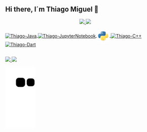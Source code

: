 ## Hi there, I´m Thiago Miguel 👋

<div align="center">
  <a href="https://github.com/ThiagoMiguel7">
  <img height="167" src="https://github-readme-stats.vercel.app/api?username=ThiagoMiguel7&show_icons=true&theme=algolia&include_all_commits=true&count_private=true"/>
  <img height="167" src="https://github-readme-stats.vercel.app/api/top-langs/?username=ThiagoMiguel7&layout=compact&langs_count=7&theme=algolia"/>
</div>
<div style="display: inline_block"><br>
  <img align="center" alt="Thiago-Java" height="35" width="40" src="https://cdn.jsdelivr.net/gh/devicons/devicon/icons/java/java-original-wordmark.svg">
  <img align="center" alt="Thiago-JupyterNotebook" height="35" width="40" src="https://cdn.jsdelivr.net/gh/devicons/devicon/icons/jupyter/jupyter-original-wordmark.svg">
  <img align="center" alt="Thiago-Python" height="35" width="40" src="https://raw.githubusercontent.com/devicons/devicon/master/icons/python/python-original.svg">
  <img align="center" alt="Thiago-C++" height="35" width="40" src="https://cdn.jsdelivr.net/gh/devicons/devicon/icons/cplusplus/cplusplus-original.svg">
  <img align="center" alt="Thiago-Dart" height="35" width="40" src="https://cdn.jsdelivr.net/gh/devicons/devicon/icons/dart/dart-original.svg">
  
          
</div>
  
  ##
 
<div> 
  <a href = "mailto:trmiguel235@gmail.com"><img src="https://img.shields.io/badge/Gmail-D14836?style=for-the-badge&logo=gmail&logoColor=white" target="_blank">
  <a href="https://www.linkedin.com/in/thiago-miguel-b706b91a6/" target="_blank"><img src="https://img.shields.io/badge/-LinkedIn-%230077B5?style=for-the-badge&logo=linkedin&logoColor=white" target="_blank"></a>
  
  
  	
  ![Snake animation](https://github.com/ThiagoMiguel7/ThiagoMiguel7/blob/output/github-contribution-grid-snake.svg)
 
</div>

<!--
 <img align="center" alt="Thiago-Js" height="35" width="40" src="https://raw.githubusercontent.com/devicons/devicon/master/icons/javascript/javascript-plain.svg">
  <img align="center" alt="Thiago-HTML" height="35" width="40" src="https://raw.githubusercontent.com/devicons/devicon/master/icons/html5/html5-original.svg">
  <img align="center" alt="Thiago-CSS" height="35" width="40" src="https://raw.githubusercontent.com/devicons/devicon/master/icons/css3/css3-original.svg">
-->
